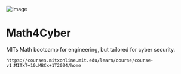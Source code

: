 ![image](https://github.com/dbissell6/Math4Cyber/assets/50979196/56e957c3-b8b8-49ff-ac36-224954b2b074)


# Math4Cyber

MITs Math bootcamp for engineering, but tailored for cyber security.

```https://courses.mitxonline.mit.edu/learn/course/course-v1:MITxT+10.MBCx+1T2024/home```

